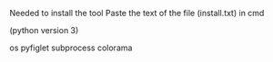 Needed to install the tool
Paste the text of the file (install.txt) in cmd

(python version 3)

os
pyfiglet
subprocess
colorama
